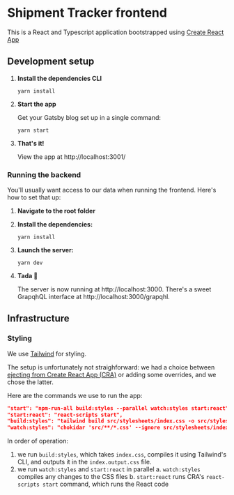 # Shipment Tracker frontend

This is a React and Typescript application bootstrapped using [Create React App](https://create-react-app.dev/)

## Development setup

1. **Install the dependencies CLI**

   ```shell
   yarn install

   ```

2. **Start the app**

   Get your Gatsby blog set up in a single command:

   ```shell
   yarn start
   ```

3. **That's it!**

   View the app at http://localhost:3001/

### Running the backend

You'll usually want access to our data when running the frontend. Here's how to set that up:

1. **Navigate to the root folder**
2. **Install the dependencies:**

   ```shell
   yarn install

   ```

3. **Launch the server:**

   ```shell
   yarn dev

   ```

4. **Tada 🎉**

   The server is now running at http://localhost:3000. There's a sweet GrapqhQL interface at http://localhost:3000/grapqhl.

## Infrastructure

### Styling

We use [Tailwind](https://tailwindcss.com/) for styling.

The setup is unfortunately not straighforward: we had a choice between [ejecting from Create React App (CRA)](https://create-react-app.dev/docs/available-scripts/#npm-run-eject) or adding some overrides, and we chose the latter.

Here are the commands we use to run the app:

```json
"start": "npm-run-all build:styles --parallel watch:styles start:react",
"start:react": "react-scripts start",
"build:styles": "tailwind build src/stylesheets/index.css -o src/stylesheets/index.output.css",
"watch:styles": "chokidar 'src/**/*.css' --ignore src/stylesheets/index.output.css -c 'npm run build:styles'",
```

In order of operation:

1. we run `build:styles`, which takes `index.css`, compiles it using Tailwind's CLI, and outputs it in the `index.output.css` file.
2. we run `watch:styles` and `start:react` in parallel
   a. `watch:styles` compiles any changes to the CSS files
   b. `start:react` runs CRA's `react-scripts start` command, which runs the React code
